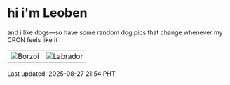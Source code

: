 # hi i'm Leoben

and i like dogs—so have some random dog pics that change whenever my CRON feels like it

|  |  |
|--------|----------|
| ![Borzoi](https://random-dog-vercel.vercel.app/api/random-borzoi?v=1756302881) | ![Labrador](https://random-dog-vercel.vercel.app/api/random-labrador?v=1756302881) |

Last updated: 2025-08-27 21:54 PHT
